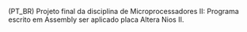 (PT_BR)
Projeto final da disciplina de Microprocessadores II:
Programa escrito em Assembly ser aplicado placa Altera Nios II.
